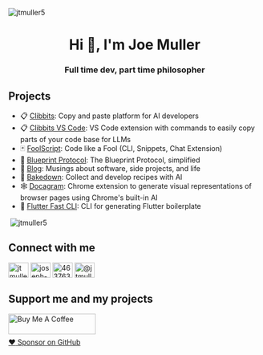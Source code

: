 <p align="left"> <img src="https://komarev.com/ghpvc/?username=jtmuller5&label=Profile%20views&color=0e75b6&style=flat" alt="jtmuller5" /> </p>

<h1 align="center">Hi 👋, I'm Joe Muller</h1>
<h3 align="center">Full time dev, part time philosopher</h3>

## Projects
- 📋 [Clibbits](https://clibbits.com): Copy and paste platform for AI developers
- 📋 [Clibbits VS Code](https://marketplace.visualstudio.com/items?itemName=CodeontheRocks.clibbits): VS Code extension with commands to easily copy parts of your code base for LLMs
- 🃏 [FoolScript](https://foolscript.com): Code like a Fool (CLI, Snippets, Chat Extension)
- 🔵 [Blueprint Protocol](https://bento.me/blueprint): The Blueprint Protocol, simplified
- 📝 [Blog](https://joemuller.com): Musings about software, side projects, and life
- 🍰 [Bakedown](https://bento.me/bakedown): Collect and develop recipes with AI
- 🕸️ [Docagram](https://github.com/jtmuller5/docagram/): Chrome extension to generate visual representations of browser pages using Chrome's built-in AI
- 💙 [Flutter Fast CLI](https://pub.dev/packages/flutter_fast_cli): CLI for generating Flutter boilerplate

<p>&nbsp;<img align="center" src="https://github-readme-stats.vercel.app/api?username=jtmuller5&show_icons=true&locale=en" alt="jtmuller5" /></p>

## Connect with me
<p align="left">
<a href="https://twitter.com/codd_ontherocks" target="_blank"><img align="center" src="https://raw.githubusercontent.com/rahuldkjain/github-profile-readme-generator/master/src/images/icons/Social/twitter.svg" alt="jtmuller5" height="30" width="40" /></a>
<a href="https://linkedin.com/in/joseph-muller-iii-59671a10a" target="_blank"><img align="center" src="https://raw.githubusercontent.com/rahuldkjain/github-profile-readme-generator/master/src/images/icons/Social/linked-in-alt.svg" alt="joseph-muller-iii-59671a10a" height="30" width="40" /></a>
<a href="https://stackoverflow.com/users/12806961" target="_blank"><img align="center" src="https://raw.githubusercontent.com/rahuldkjain/github-profile-readme-generator/master/src/images/icons/Social/stack-overflow.svg" alt="4637638" height="30" width="40" /></a>
<a href="https://medium.com/@jtmuller5" target="_blank"><img align="center" src="https://raw.githubusercontent.com/rahuldkjain/github-profile-readme-generator/master/src/images/icons/Social/medium.svg" alt="@jtmuller5" height="30" width="40" /></a>
</p>

## Support me and my projects

<a href="https://buymeacoffee.com/mullr" target="_blank"><img align="left" src="https://cdn.buymeacoffee.com/buttons/default-orange.png" alt="Buy Me A Coffee" height="41" width="174"></a>
<br>
<br>

[:heart: Sponsor on GitHub](https://github.com/sponsors/jtmuller5) 
